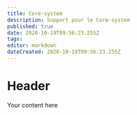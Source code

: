 ```yaml
---
title: Core-system
description: Support pour le Core-system
published: true
date: 2020-10-19T09:56:23.255Z
tags: 
editor: markdown
dateCreated: 2020-10-19T09:56:23.255Z
---
```


# Header
Your content here